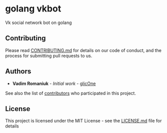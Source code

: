 # golang vkbot
Vk social network bot on golang

## Contributing

Please read [CONTRIBUTING.md](CONTRIBUTING.md) for details on our code of conduct, and the process for submitting pull requests to us.

## Authors

* **Vadim Romaniuk** - *Initial work* - [glicOne](https://github.com/RomaniukVadim)

See also the list of [contributors](https://github.com/RomaniukVadim/golang_vkbot/contributors) who participated in this project.

## License

This project is licensed under the MIT License - see the [LICENSE.md](LICENSE.md) file for details
